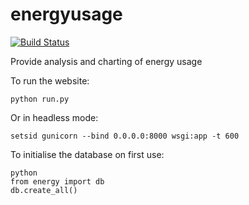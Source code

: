 # energyusage
[![Build Status](https://travis-ci.org/aguinane/energyusage.svg?branch=develop)](https://travis-ci.org/aguinane/energyusage)

Provide analysis and charting of energy usage

To run the website:
```
python run.py
```

Or in headless mode:
```
setsid gunicorn --bind 0.0.0.0:8000 wsgi:app -t 600
```

To initialise the database on first use:
```
python
from energy import db
db.create_all()
```
